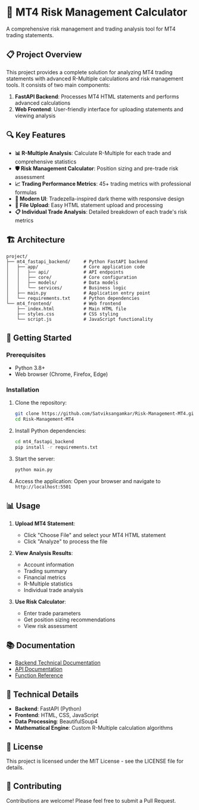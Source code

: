 # 🚀 MT4 Risk Management Calculator

A comprehensive risk management and trading analysis tool for MT4 trading statements.

## 📋 Project Overview

This project provides a complete solution for analyzing MT4 trading statements with advanced R-Multiple calculations and risk management tools. It consists of two main components:

1. **FastAPI Backend**: Processes MT4 HTML statements and performs advanced calculations
2. **Web Frontend**: User-friendly interface for uploading statements and viewing analysis

## 🔍 Key Features

- **📊 R-Multiple Analysis**: Calculate R-Multiple for each trade and comprehensive statistics
- **🛡️ Risk Management Calculator**: Position sizing and pre-trade risk assessment
- **📈 Trading Performance Metrics**: 45+ trading metrics with professional formulas
- **📱 Modern UI**: Tradezella-inspired dark theme with responsive design
- **🔄 File Upload**: Easy HTML statement upload and processing
- **📋 Individual Trade Analysis**: Detailed breakdown of each trade's risk metrics

## 🏗️ Architecture

```
project/
├── mt4_fastapi_backend/     # Python FastAPI backend
│   ├── app/                 # Core application code
│   │   ├── api/             # API endpoints
│   │   ├── core/            # Core configuration
│   │   ├── models/          # Data models
│   │   └── services/        # Business logic
│   ├── main.py              # Application entry point
│   └── requirements.txt     # Python dependencies
└── mt4_frontend/            # Web frontend
    ├── index.html           # Main HTML file
    ├── styles.css           # CSS styling
    └── script.js            # JavaScript functionality
```

## 🚀 Getting Started

### Prerequisites

- Python 3.8+
- Web browser (Chrome, Firefox, Edge)

### Installation

1. Clone the repository:
   ```bash
   git clone https://github.com/Satviksangamkar/Risk-Management-MT4.git
   cd Risk-Management-MT4
   ```

2. Install Python dependencies:
   ```bash
   cd mt4_fastapi_backend
   pip install -r requirements.txt
   ```

3. Start the server:
   ```bash
   python main.py
   ```

4. Access the application:
   Open your browser and navigate to `http://localhost:5501`

## 📊 Usage

1. **Upload MT4 Statement**:
   - Click "Choose File" and select your MT4 HTML statement
   - Click "Analyze" to process the file

2. **View Analysis Results**:
   - Account information
   - Trading summary
   - Financial metrics
   - R-Multiple statistics
   - Individual trade analysis

3. **Use Risk Calculator**:
   - Enter trade parameters
   - Get position sizing recommendations
   - View risk assessment

## 📚 Documentation

- [Backend Technical Documentation](mt4_fastapi_backend/README.md)
- [API Documentation](mt4_fastapi_backend/API_DOCUMENTATION.md)
- [Function Reference](mt4_fastapi_backend/FUNCTION_REFERENCE.md)

## 🔧 Technical Details

- **Backend**: FastAPI (Python)
- **Frontend**: HTML, CSS, JavaScript
- **Data Processing**: BeautifulSoup4
- **Mathematical Engine**: Custom R-Multiple calculation algorithms

## 📄 License

This project is licensed under the MIT License - see the LICENSE file for details.

## 🤝 Contributing

Contributions are welcome! Please feel free to submit a Pull Request.
